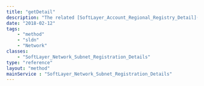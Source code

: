 ```yaml
---
title: "getDetail"
description: "The related [SoftLayer_Account_Regional_Registry_Detail](/reference/datatypes/SoftLayer_Account_Regional_Registry_Detail)."
date: "2018-02-12"
tags:
    - "method"
    - "sldn"
    - "Network"
classes:
    - "SoftLayer_Network_Subnet_Registration_Details"
type: "reference"
layout: "method"
mainService : "SoftLayer_Network_Subnet_Registration_Details"
---
```


